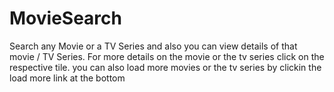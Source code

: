 # MovieSearch
Search any Movie or a TV Series and also you can view details of that movie / TV Series.
For more details on the movie or the tv series click on the respective tile.
you can also load more movies or the tv series by clickin the load more link at the bottom
